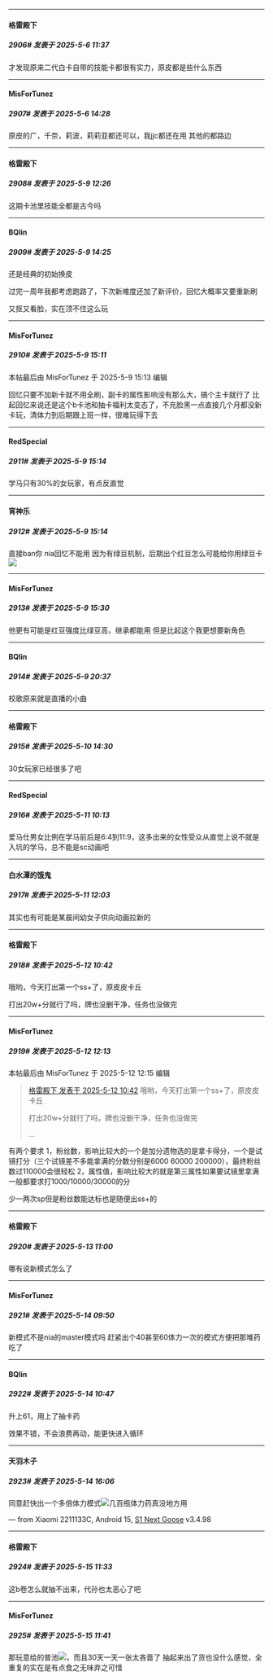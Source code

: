 ﻿
*****

####  格雷殿下  
##### 2906#       发表于 2025-5-6 11:37

才发现原来二代白卡自带的技能卡都很有实力，原皮都是些什么东西


*****

####  MisForTunez  
##### 2907#       发表于 2025-5-6 14:28

原皮的广，千奈，莉波，莉莉亚都还可以，我jjc都还在用
其他的都路边


*****

####  格雷殿下  
##### 2908#       发表于 2025-5-9 12:26

这期卡池里技能全都是古今吗


*****

####  BQlin  
##### 2909#       发表于 2025-5-9 14:25

还是经典的初始换皮

过完一周年我都考虑跑路了，下次新难度还加了新评价，回忆大概率又要重新刷

又抠又看脸，实在顶不住这么玩


*****

####  MisForTunez  
##### 2910#       发表于 2025-5-9 15:11

 本帖最后由 MisForTunez 于 2025-5-9 15:13 编辑 

回忆只要不加新卡就不用全刷，副卡的属性影响没有那么大，搞个主卡就行了
比起回忆来说还是这个b卡池和抽卡福利太变态了，不充脸黑一点直接几个月都没新卡玩，清体力到后期跟上班一样，很难玩得下去

*****

####  RedSpecial  
##### 2911#       发表于 2025-5-9 15:14

学马只有30%的女玩家，有点反直觉

*****

####  宵神乐  
##### 2912#       发表于 2025-5-9 15:14

直接ban你 nia回忆不能用
因为有绿豆机制，后期出个红豆怎么可能给你用绿豆卡<img src="https://static.stage1st.com/image/smiley/face2017/065.png" referrerpolicy="no-referrer">


*****

####  MisForTunez  
##### 2913#       发表于 2025-5-9 15:30

他更有可能是红豆强度比绿豆高，继承都能用
但是比起这个我更想要新角色


*****

####  BQlin  
##### 2914#       发表于 2025-5-9 20:37

校歌原来就是直播的小曲


*****

####  格雷殿下  
##### 2915#       发表于 2025-5-10 14:30

30女玩家已经很多了吧


*****

####  RedSpecial  
##### 2916#       发表于 2025-5-11 10:13

爱马仕男女比例在学马前后是6:4到11:9，这多出来的女性受众从直觉上说不就是入坑的学马，总不能是sc动画吧


*****

####  白水潭的饿鬼  
##### 2917#       发表于 2025-5-11 12:03

其实也有可能是某晨间幼女子供向动画拉新的


*****

####  格雷殿下  
##### 2918#       发表于 2025-5-12 10:42

哦哟，今天打出第一个ss+了，原皮皮卡丘

打出20w+分就行了吗，牌也没删干净，任务也没做完


*****

####  MisForTunez  
##### 2919#       发表于 2025-5-12 12:13

 本帖最后由 MisForTunez 于 2025-5-12 12:15 编辑 
<blockquote><a href="httphttps://stage1st.com/2b/forum.php?mod=redirect&amp;goto=findpost&amp;pid=67805217&amp;ptid=2145840" target="_blank">格雷殿下 发表于 2025-5-12 10:42</a>
哦哟，今天打出第一个ss+了，原皮皮卡丘

打出20w+分就行了吗，牌也没删干净，任务也没做完

 ...</blockquote>
有两个要求
1，粉丝数，影响比较大的一个是加分遗物选的是拿卡得分，一个是试镜打分（三个试镜差不多能拿满的分数分别是6000 60000 200000），最终粉丝数过110000会很轻松
2，属性值，影响比较大的就是第三属性如果要试镜里拿满一般都要求打1000/10000/30000的分

少一两次sp但是粉丝数能达标也是随便出ss+的


*****

####  格雷殿下  
##### 2920#       发表于 2025-5-13 11:00

哪有说新模式怎么了


*****

####  MisForTunez  
##### 2921#       发表于 2025-5-14 09:50

新模式不是nia的master模式吗
赶紧出个40甚至60体力一次的模式方便把那堆药吃了


*****

####  BQlin  
##### 2922#       发表于 2025-5-14 10:47

升上61，用上了抽卡药

效果不错，不会浪费再动，能更快进入循环


*****

####  天羽木子  
##### 2923#       发表于 2025-5-14 16:06

同意赶快出一个多倍体力模式<img src="https://static.stage1st.com/image/smiley/face2017/026.png" referrerpolicy="no-referrer">几百瓶体力药真没地方用

— from Xiaomi 2211133C, Android 15, [S1 Next Goose](https://www.pgyer.com/GcUxKd4w) v3.4.98


*****

####  格雷殿下  
##### 2924#       发表于 2025-5-15 11:33

这b卷怎么就抽不出来，代孙也太恶心了吧


*****

####  MisForTunez  
##### 2925#       发表于 2025-5-15 11:41

那玩意给的普池<img src="https://static.stage1st.com/image/smiley/face2017/015.png" referrerpolicy="no-referrer">，而且30天一天一张太吝啬了
抽起来出了货也没什么感觉，全重复的实在是有点食之无味弃之可惜

